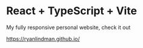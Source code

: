 # React + TypeScript + Vite

My fully responsive personal website, check it out 


https://ryanlindman.github.io/
